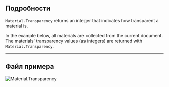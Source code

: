 ## Подробности
`Material.Transparency` returns an integer that indicates how transparent a material is.

In the example below, all materials are collected from the current document. The materials' transparency values (as integers) are returned with `Material.Transparency`.
___
## Файл примера

![Material.Transparency](./Revit.Elements.Material.Transparency_img.jpg)
